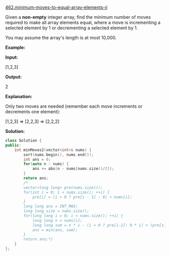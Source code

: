 [462.minimum-moves-to-equal-array-elements-ii](https://leetcode.com/problems/minimum-moves-to-equal-array-elements-ii/)  

Given a **non-empty** integer array, find the minimum number of moves required to make all array elements equal, where a move is incrementing a selected element by 1 or decrementing a selected element by 1.

You may assume the array's length is at most 10,000.

**Example:**

  
**Input:**
  
\[1,2,3\]
  

  
**Output:**
  
2
  

  
**Explanation:**
  
Only two moves are needed (remember each move increments or decrements one element):
  

  
\[1,2,3\]  =>  \[2,2,3\]  =>  \[2,2,2\]  



**Solution:**  

```cpp
class Solution {
public:
    int minMoves2(vector<int>& nums) {
        sort(nums.begin(), nums.end());
        int ans = 0;
        for(auto n : nums) {
            ans += abs(n - nums[nums.size()/2]);
        }
        return ans;
        /*
        vector<long long> pre(nums.size());
        for(int i = 0; i < nums.size(); ++i) {
            pre[i] = (i > 0 ? pre[i - 1] : 0) + nums[i];
        }
        long long ans = INT_MAX;
        long long size = nums.size();
        for(long long i = 0; i < nums.size(); ++i) {
            long long n = nums[i];
            long long sum = n * i - (i > 0 ? pre[i-1]: 0 * i) + (pre[size - 1] - pre[i]) - n * (size - i - 1);
            ans = min(ans, sum);
        }
        return ans;*/
    }
};
```
      
